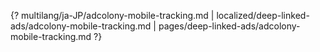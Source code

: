 {? multilang/ja-JP/adcolony-mobile-tracking.md | localized/deep-linked-ads/adcolony-mobile-tracking.md | pages/deep-linked-ads/adcolony-mobile-tracking.md ?}
